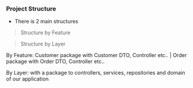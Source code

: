 ### Project Structure

- There is 2 main structures


> Structure by Feature

> Structure by Layer


By Feature: Customer package with Customer DTO, Controller etc.. | Order package with Order DTO, Controller etc..

By Layer: with a package to controllers, services, repositories and domain of our application


